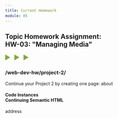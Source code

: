 ```yaml
---
title: Current Homework
module: 05
---
```


## Topic Homework Assignment:<br/>HW-03: "Managing Media"
<img src="./../../../img/arrow-divider.svg" style="width: 75px; border: none;" />

### /web-dev-hw/project-2/
Continue your Project 2 by creating one page:
about

#### **Code Instances**<br />Continuing Semantic HTML

address
